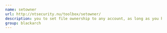 ```yaml
---
name: setowner
url: http://ntsecurity.nu/toolbox/setowner/
description: you to set file ownership to any account, as long as you have the "Restore files and directories" user right. URL : http://ntsecurity.nu/toolbox/setowner/ Groups : blackarch blackarch-windows blackarch-binary
group: blackarch
---
```

